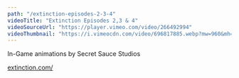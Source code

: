 ```yaml
---
path: "/extinction-episodes-2-3-4"
videoTitle: "Extinction Episodes 2,3 & 4"
videoSourceUrl: "https://player.vimeo.com/video/266492994"
videoThumbnail: "https://i.vimeocdn.com/video/696817885.webp?mw=960&mh=540"
---
```


In-Game animations by Secret Sauce Studios

[extinction.com/](http://extinction.com/)


